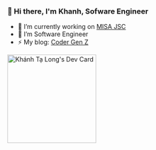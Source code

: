 ### 👋 Hi there, I'm Khanh, Sofware Engineer


- 🔭 I’m currently working on [MISA JSC](https://www.misa.vn/)
- 🌱 I’m Software Engineer
- ⚡ My blog: [Coder Gen Z](https://codergenz.net/)

<a href="https://app.daily.dev/khanhtl">
<img src="https://api.daily.dev/devcards/355e1c48f2ee400ba41a6aae1480a2d1.png?r=j6e" width="200" alt="Khánh Tạ Long's Dev Card"/></a>
